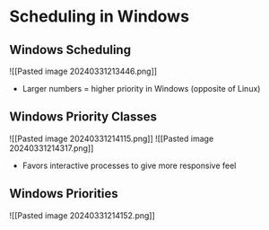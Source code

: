 # Scheduling in Windows
## Windows Scheduling
![[Pasted image 20240331213446.png]]
- Larger numbers = higher priority in Windows  (opposite of Linux)

## Windows Priority Classes
![[Pasted image 20240331214115.png]]
![[Pasted image 20240331214317.png]]
- Favors interactive processes to give more responsive feel
## Windows Priorities
![[Pasted image 20240331214152.png]]
